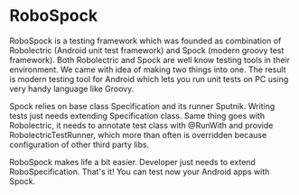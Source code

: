 RoboSpock
=========

RoboSpock is a testing framework which was founded as combination of Robolectric (Android unit test framework) and Spock (modern groovy test framework). Both Robolectric and Spock are well know testing tools in their environment. We came with idea of making two things into one. The result is modern testing tool for Android which lets you run unit tests on PC using very handy language like Groovy.

Spock relies on base class Specification and its runner Sputnik. Writing tests just needs extending Specification class. Same thing goes with Robolectric, it needs to annotate test class with @RunWith and provide RobolectricTestRunner, which more than often is overridden because configuration of other third party libs.

RoboSpock makes life a bit easier. Developer just needs to extend RoboSpecification. That's it! You can test now your Android apps with Spock.
